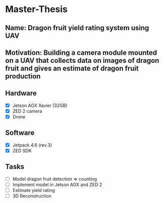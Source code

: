 # Master-Thesis

## Name: Dragon fruit yield rating system using UAV

## Motivation: Building a camera module mounted on a UAV that collects data on images of dragon fruit and gives an estimate of dragon fruit production

## Hardware

- [x] Jetson AGX Xavier (32GB)
- [x] ZED 2 camera
- [x] Drone  

## Software

- [x] Jetpack 4.6 (rev.3)
- [x] ZED SDK

## Tasks

- [ ] Model dragon fruit detection => counting 
- [ ] Implement model in Jetson AGX and ZED 2
- [ ] Estimate yield rating
- [ ] 3D Reconstruction
